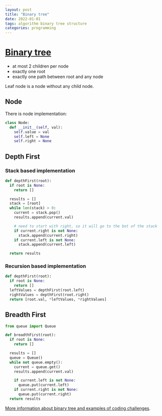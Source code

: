 ```yaml
---
layout: post
title: "Binary tree"
date: 2022-01-01
tags: algorithm binary tree structure
categories: programming
---
```


# [Binary tree](https://en.wikipedia.org/wiki/Binary_tree)

- at most 2 children per node
- exactly one root
- exactly one path between root and any node

Leaf node is a node without any child node.

## Node

There is node implementation:

```python
class Node:
  def __init__(self, val):
    self.value = val
    self.left = None
    self.right = None
```

## Depth First

### Stack based implementation

```python
def depthFirst(root):
  if root is None:
    return []

  results = []
  stack = [root]
  while len(stack) > 0:
    current = stack.pop()
    results.append(current.val)

    # need to start with right, so it will go to the bot of the stack
    if current.right is not None:
      stack.append(current.right)
    if current.left is not None:
      stack.append(current.left)

  return results
```

### Recursion based implementation

```python
def depthFirst(root):
  if root is None:
    return []
  leftValues = depthFirst(root.left)
  rightValues = depthFirst(root.right)
  return [root.val, *leftValues, *rightValues]
```

## Breadth First

```python
from queue import Queue

def breadthFirst(root):
  if root is None:
    return []

  results = []
  queue = Queue()
  while not queue.empty():
    current = queue.get()
    results.append(current.val)

    if current.left is not None:
      queue.put(current.left)
    if current.right is not None:
      queue.put(current.right)
  return results
```

[More information about binary tree and examples of coding challenges](https://www.youtube.com/watch?v=fAAZixBzIAI).
